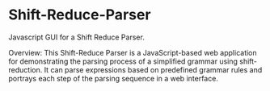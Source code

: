 # Shift-Reduce-Parser
Javascript GUI for a Shift Reduce Parser.

Overview:
This Shift-Reduce Parser is a JavaScript-based web application for demonstrating the parsing process of a simplified grammar using shift-reduction. It can parse expressions based on predefined grammar rules and portrays each step of the parsing sequence in a web interface.
